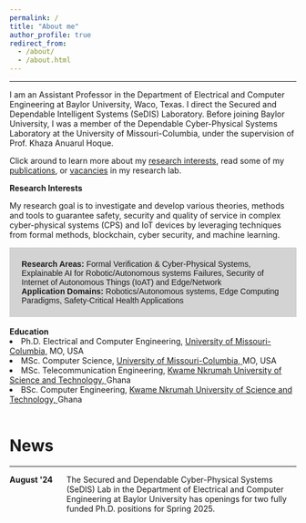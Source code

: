 ```yaml
---
permalink: /
title: "About me"
author_profile: true
redirect_from: 
  - /about/
  - /about.html
---
```

<hr>
I am an Assistant Professor in the Department of Electrical and Computer Engineering at Baylor University, Waco, Texas. I direct the Secured and Dependable Intelligent Systems (SeDIS) Laboratory. Before joining Baylor University, I was a member of the Dependable Cyber-Physical Systems Laboratory at the University of Missouri-Columbia, under the supervision of Prof. Khaza Anuarul Hoque.  

Click around to learn more about my <a href="https://ernestbonnah.github.io/research/">research interests</a>, read some of my <a href="https://ernestbonnah.github.io/publications/">publications</a>, or <a href="https://ernestbonnah.github.io/opening/">vacancies</a> in my research lab.

<b>Research Interests</b> 

My research goal is to investigate and develop various theories, methods and tools to guarantee safety, security and quality of service in complex cyber-physical systems (CPS) and IoT devices by leveraging techniques from formal methods, blockchain, cyber security, and machine learning.
<html lang="en">
<head>
    <meta charset="UTF-8">
    <meta name="viewport" content="width=device-width, initial-scale=1.0">
    <title>Research Areas</title>
    <style>
        .container {
            background-color: #d3d3d3; /* Gray background color */
            padding: 20px;
            border: 1px solid #ccc; /* Border color */
            max-width: 600px;
            margin: 0 auto; /* Center align */
            font-family: Arial, sans-serif; /* Font family */
        }
        .container strong {
            display: block;
            font-weight: bold;
            margin-bottom: 5px; /* Space between strong and content */
        }
        .container p {
            margin: 0;
        }
    </style>
</head>
<body>

<div class="container">
    <p><b>Research Areas:</b> Formal Verification & Cyber-Physical Systems, 
    Explainable AI for Robotic/Autonomous systems Failures, Security of Internet of Autonomous Things (IoAT) and Edge/Network </p>
    <p><b>Application Domains:</b> Robotics/Autonomous systems, 
    Edge Computing Paradigms, Safety-Critical Health Applications</p>
</div>
</body>
</html>


<br>
<b>Education</b>
<li>Ph.D. Electrical and Computer Engineering, <a href="https://missouri.edu/">University of Missouri-Columbia,</a> MO, USA</li>
<li>MSc. Computer Science, <a href="https://missouri.edu/">University of Missouri-Columbia, </a>MO, USA</li>
<li>MSc. Telecommunication Engineering, <a href="https://www.knust.edu.gh//">Kwame Nkrumah University of Science and Technology, </a>Ghana</li>
<li>BSc. Computer Engineering, <a href="https://www.knust.edu.gh//">Kwame Nkrumah University of Science and Technology, </a>Ghana</li>
<br>

<h1>News</h1>
<hr>
<div style="display: flex;">
  <div style="flex: 0 0 100px;"><strong>August '24</strong></div>
  <div>The Secured and Dependable Cyber-Physical Systems (SeDIS) Lab in the Department of Electrical and Computer Engineering at Baylor University has openings for two fully funded Ph.D. positions for Spring 2025.</div>
</div>


